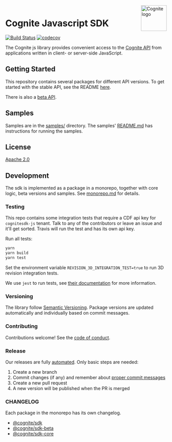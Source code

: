 <a href="https://cognite.com/">
    <img src="./cognite_logo.png" alt="Cognite logo" title="Cognite" align="right" height="80" />
</a>

Cognite Javascript SDK
======================
[![Build Status](https://travis-ci.org/cognitedata/cognite-sdk-js.svg?branch=v1)](https://travis-ci.org/cognitedata/cognite-sdk-js)
[![codecov](https://codecov.io/gh/cognitedata/cognite-sdk-js/branch/v1/graph/badge.svg)](https://codecov.io/gh/cognitedata/cognite-sdk-js)

The Cognite js library provides convenient access to the [Cognite API](https://doc.cognitedata.com/dev/) from
applications written in client- or server-side JavaScript.

## Getting Started

This repository contains several packages for different API versions.
To get started with the stable API, see the README [here](./packages/stable/README.md).

There is also a [beta API](./packages/beta/README.md).

## Samples

Samples are in the [samples/](./samples) directory. The samples' [README.md](./samples/README.md) has instructions for running the samples.

## License

[Apache 2.0](https://www.apache.org/licenses/LICENSE-2.0)

## Development

The sdk is implemented as a package in a monorepo, together with core logic, beta versions and samples.
See [monorepo.md](./guides/monorepo.md) for details.

### Testing

This repo contains some integration tests that require a CDF api key for `cognitesdk-js` tenant.
Talk to any of the contributors or leave an issue and it'll get sorted.
Travis will run the test and has its own api key.

Run all tests:

```bash
yarn
yarn build
yarn test
```

Set the environment variable `REVISION_3D_INTEGRATION_TEST=true` to run 3D revision integration tests.

We use `jest` to run tests, see [their documentation](https://github.com/facebook/jest) for more information.

### Versioning

The library follow [Semantic Versioning](https://semver.org/).
Package versions are updated automatically and individually based on commit messages.

### Contributing

Contributions welcome! See the [code of conduct](./CODE_OF_CONDUCT.md).

### Release

Our releases are fully [automated](https://github.com/lerna/lerna/tree/master/commands/version).
Only basic steps are needed:

1. Create a new branch
2. Commit changes (if any) and remember about [proper commit messages](https://github.com/angular/angular.js/blob/master/DEVELOPERS.md#-git-commit-guidelines)
6. Create a new pull request
7. A new version will be published when the PR is merged

### CHANGELOG

Each package in the monorepo has its own changelog.
- [@cognite/sdk](./packages/stable/CHANGELOG.md)
- [@cognite/sdk-beta](./packages/beta/CHANGELOG.md)
- [@cognite/sdk-core](./packages/core/CHANGELOG.md)
